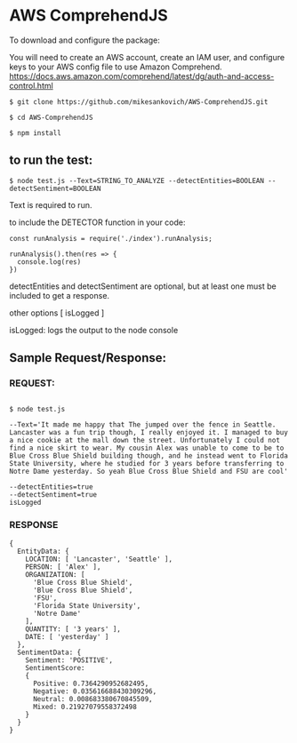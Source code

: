 # AWS ComprehendJS

To download and configure the package:

You will need to create an AWS account, create an IAM user, and configure
keys to your AWS config file to use Amazon Comprehend.
https://docs.aws.amazon.com/comprehend/latest/dg/auth-and-access-control.html


```
$ git clone https://github.com/mikesankovich/AWS-ComprehendJS.git

$ cd AWS-ComprehendJS

$ npm install

```


## to run the test:
```
$ node test.js --Text=STRING_TO_ANALYZE --detectEntities=BOOLEAN --detectSentiment=BOOLEAN
```
Text is required to run.

to include the DETECTOR function in your code:

```
const runAnalysis = require('./index').runAnalysis;

runAnalysis().then(res => {
  console.log(res)
})

```



detectEntities and detectSentiment are optional, but at least one must be included to get a response.

other options [ isLogged ]

isLogged: logs the output to the node console

## Sample Request/Response:

### REQUEST:
```

$ node test.js

--Text='It made me happy that The jumped over the fence in Seattle. Lancaster was a fun trip though, I really enjoyed it. I managed to buy a nice cookie at the mall down the street. Unfortunately I could not find a nice skirt to wear. My cousin Alex was unable to come to be to Blue Cross Blue Shield building though, and he instead went to Florida State University, where he studied for 3 years before transferring to Notre Dame yesterday. So yeah Blue Cross Blue Shield and FSU are cool'

--detectEntities=true
--detectSentiment=true
isLogged
```

### RESPONSE

```
{
  EntityData: {
    LOCATION: [ 'Lancaster', 'Seattle' ],
    PERSON: [ 'Alex' ],
    ORGANIZATION: [
      'Blue Cross Blue Shield',
      'Blue Cross Blue Shield',
      'FSU',
      'Florida State University',
      'Notre Dame'
    ],
    QUANTITY: [ '3 years' ],
    DATE: [ 'yesterday' ]
  },
  SentimentData: {
    Sentiment: 'POSITIVE',
    SentimentScore:
    {
      Positive: 0.7364290952682495,
      Negative: 0.035616688430309296,
      Neutral: 0.008683380670845509,
      Mixed: 0.21927079558372498
    }
  }
}
```
